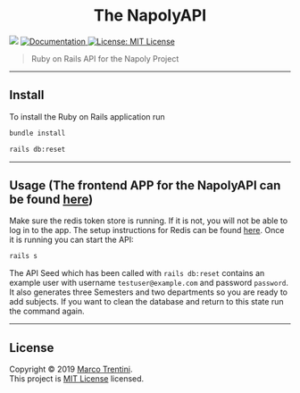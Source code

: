 <h1 align="center">The NapolyAPI</h1>
<p>
  <img src="https://img.shields.io/badge/version-1.0.0-blue.svg?cacheSeconds=2592000" />
  <a href="https://github.com/Divepit/napolyAPI/wiki">
    <img alt="Documentation" src="https://img.shields.io/badge/documentation-yes-brightgreen.svg" target="_blank" />
  </a>
  <a href="https://opensource.org/licenses/MIT">
    <img alt="License: MIT License" src="https://img.shields.io/badge/License-MIT License-yellow.svg" target="_blank" />
  </a>
</p>

> Ruby on Rails API for the Napoly Project
---
## Install
To install the Ruby on Rails application run

```sh
bundle install
```
```sh
rails db:reset
```
---
## Usage (The frontend APP for the NapolyAPI can be found [here](https://github.com/Divepit/napoly))
Make sure the redis token store is running. If it is not, you will not be able to log in to the app. The setup instructions for Redis can be found [here](https://redis.io/topics/quickstart). Once it is running you can start the API:

```sh
rails s
```

The API Seed which has been called with `rails db:reset` contains an example user with username `testuser@example.com` and password `password`. It also generates three Semesters and two departments so you are ready to add subjects.
If you want to clean the database and return to this state run the command again.

---
## License

Copyright © 2019 [Marco Trentini](https://github.com/Divepit).<br />
This project is [MIT License](https://opensource.org/licenses/MIT) licensed.
